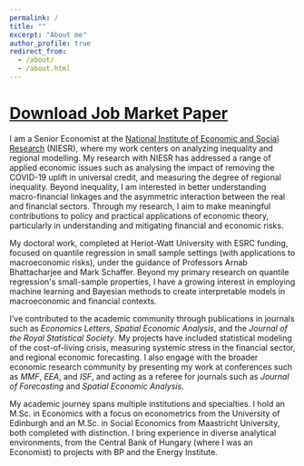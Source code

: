 ```yaml
---
permalink: /
title: ""
excerpt: "About me"
author_profile: true
redirect_from: 
  - /about/
  - /about.html
---
```

[Download Job Market Paper](https://econometibi.github.io/files/GNCQR_JMP.pdf)
======

I am a Senior Economist at the [National Institute of Economic and Social Research](https://www.niesr.ac.uk/) (NIESR), where my work centers on analyzing inequality and regional modelling. My research with NIESR has addressed a range of applied economic issues such as analysing the impact of removing the COVID-19 uplift in universal credit, and measuring the degree of regional inequality. Beyond inequality, I am interested in better understanding macro-financial linkages and the asymmetric interaction between the real and financial sectors. Through my research, I aim to make meaningful contributions to policy and practical applications of economic theory, particularly in understanding and mitigating financial and economic risks. 

My doctoral work, completed at Heriot-Watt University with ESRC funding, focused on quantile regression in small sample settings (with applications to macroeconomic risks), under the guidance of Professors Arnab Bhattacharjee and Mark Schaffer. Beyond my primary research on quantile regression's small-sample properties, I have a growing interest in employing machine learning and Bayesian methods to create interpretable models in macroeconomic and financial contexts. 

I’ve contributed to the academic community through publications in journals such as _Economics Letters_, _Spatial Economic Analysis_, and the _Journal of the Royal Statistical Society_. My projects have included statistical modeling of the cost-of-living crisis, measuring systemic stress in the financial sector, and regional economic forecasting. I also engage with the broader economic research community by presenting my work at conferences such as _MMF_, _EEA_, and _ISF_, and acting as a referee for journals such as _Journal of Forecasting_ and _Spatial Economic Analysis_.

My academic journey spans multiple institutions and specialties. I hold an M.Sc. in Economics with a focus on econometrics from the University of Edinburgh and an M.Sc. in Social Economics from Maastricht University, both completed with distinction. I bring experience in diverse analytical environments, from the Central Bank of Hungary (where I was an Economist) to projects with BP and the Energy Institute.
